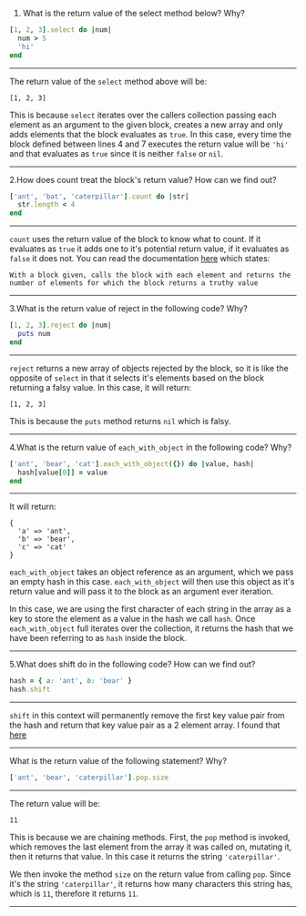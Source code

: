 1. What is the return value of the select method below? Why?

```ruby
[1, 2, 3].select do |num|
  num > 5
  'hi'
end
```

---

The return value of the `select` method above will be:

```
[1, 2, 3]
```

This is because `select` iterates over the callers collection passing each element as an argument to the given block, creates a new array and only adds elements that the block evaluates as `true`. In this case, every time the block defined between lines 4 and 7 executes the return value will be `'hi'` and that evaluates as `true` since it is neither `false` or `nil`.

---

2.How does count treat the block's return value? How can we find out?

```ruby
['ant', 'bat', 'caterpillar'].count do |str|
  str.length < 4
end
```

---

`count` uses the return value of the block to know what to count. If it evaluates as `true` it adds one to it's potential return value, if it evaluates as `false` it does not. You can read the documentation [here](https://docs.ruby-lang.org/en/master/Enumerable.html#method-i-count) which states:

```
With a block given, calls the block with each element and returns the number of elements for which the block returns a truthy value
```
---

3.What is the return value of reject in the following code? Why?

```ruby
[1, 2, 3].reject do |num|
  puts num
end
```

---

`reject` returns a new array of objects rejected by the block, so it is like the opposite of `select` in that it selects it's elements based on the block returning a falsy value. In this case, it will return:

```
[1, 2, 3]
```

This is because the `puts` method returns `nil` which is falsy.

---

4.What is the return value of `each_with_object` in the following code? Why?

```ruby
['ant', 'bear', 'cat'].each_with_object({}) do |value, hash|
  hash[value[0]] = value
end
```

---

It will return:
```
{
  'a' => 'ant',
  'b' => 'bear',
  'c' => 'cat'
}
```

`each_with_object` takes an object reference as an argument, which we pass an empty hash in this case. `each_with_object` will then use this object as it's return value and will pass it to the block as an argument ever iteration.

In this case, we are using the first character of each string in the array as a key to store the element as a value in the hash we call `hash`. Once `each_with_object` full iterates over the collection, it returns the hash that we have been referring to as `hash` inside the block.

---

5.What does shift do in the following code? How can we find out?

```ruby
hash = { a: 'ant', b: 'bear' }
hash.shift
```

---
`shift` in this context will permanently remove the first key value pair from the hash and return that key value pair as a 2 element array. I found that [here](https://docs.ruby-lang.org/en/master/Hash.html#method-i-shift)

---

What is the return value of the following statement? Why?

```ruby
['ant', 'bear', 'caterpillar'].pop.size
```

---

The return value will be:

```
11
```

This is because we are chaining methods. First, the `pop` method is invoked, which removes the last element from the array it was called on, mutating it, then it returns that value. In this case it returns the string `'caterpillar'`.

We then invoke the method `size` on the return value from calling `pop`. Since it's the string `'caterpillar'`, it returns how many characters this string has, which is `11`, therefore it returns `11`.

---
